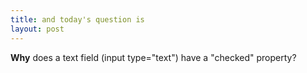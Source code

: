```yaml
---
title: and today's question is
layout: post
---
```


**Why** does a text field (input type="text") have a "checked" property?
